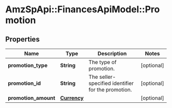 # AmzSpApi::FinancesApiModel::Promotion

## Properties
Name | Type | Description | Notes
------------ | ------------- | ------------- | -------------
**promotion_type** | **String** | The type of promotion. | [optional] 
**promotion_id** | **String** | The seller-specified identifier for the promotion. | [optional] 
**promotion_amount** | [**Currency**](Currency.md) |  | [optional] 

